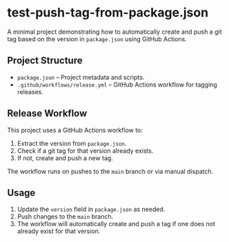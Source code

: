 # test-push-tag-from-package.json

A minimal project demonstrating how to automatically create and push a git tag based on the version in `package.json` using GitHub Actions.

## Project Structure

- `package.json` – Project metadata and scripts.
- `.github/workflows/release.yml` – GitHub Actions workflow for tagging releases.

## Release Workflow

This project uses a GitHub Actions workflow to:

1. Extract the version from `package.json`.
2. Check if a git tag for that version already exists.
3. If not, create and push a new tag.

The workflow runs on pushes to the `main` branch or via manual dispatch.

## Usage

1. Update the `version` field in `package.json` as needed.
2. Push changes to the `main` branch.
3. The workflow will automatically create and push a tag if one does not already exist for that version.